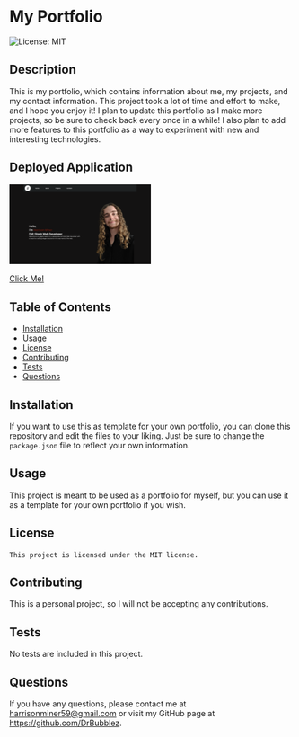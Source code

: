 # My Portfolio
![License: MIT](https://img.shields.io/badge/License-MIT-yellow.svg)
## Description
This is my portfolio, which contains information about me, my projects, and my contact information. This project took a lot of time and effort to make, and I hope you enjoy it!
I plan to update this portfolio as I make more projects, so be sure to check back every once in a while! I also plan to add more features to this portfolio as a way to experiment with new and interesting technologies.
## Deployed Application
<img src="./public/preview.png " alt="Preview" width="50%" height="50%">

[Click Me!](https://drbubblez.github.io/Portfolio/)
## Table of Contents
- [Installation](#installation)
- [Usage](#usage)
- [License](#license)
- [Contributing](#contributing)
- [Tests](#tests)
- [Questions](#questions)
## Installation
If you want to use this as template for your own portfolio, you can clone this repository and edit the files to your liking. Just be sure to change the `package.json` file to reflect your own information.
## Usage
This project is meant to be used as a portfolio for myself, but you can use it as a template for your own portfolio if you wish.
## License
    This project is licensed under the MIT license.
## Contributing
This is a personal project, so I will not be accepting any contributions.
## Tests
No tests are included in this project.
## Questions
If you have any questions, please contact me at harrisonminer59@gmail.com or visit my GitHub page at https://github.com/DrBubblez.
